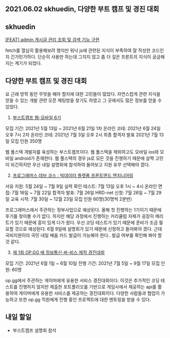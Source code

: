## 2021.06.02 skhuedin, 다양한 부트 캠프 및 경진 대회

## skhuedin

[[FEAT] admin 게시글 관리 조회 및 검색 기능 구현](https://github.com/SKHUED-IN/skhuedin/pull/140)

fetch를 열심히 활용해보려 했지만 워낙 js에 관련된 지식이 부족하여 잘 작성한 코드인지 긴가민가하다. 단순히 사용만 하는데 그치지 않고 좀 더 깊은 프론트의 지식이 궁금해지는 계기가 되었다. 

## 다양한 부트 캠프 및 경진 대회

요 근래 방학 동안 무엇을 해야 할지에 대한 고민들이 많았다. 자연스럽게 관련 지식을 얻을 수 있는 개발 관련 오픈 채팅방을 찾기도 하였고 그 곳에서도 많은 정보를 얻을 수 있었다.

1. [부스트캠프 웹-모바일 6기](https://boostcamp.connect.or.kr/guide_wm.html)

모집 기간: 2021년 5월 13일 ~ 2021년 6월 21일
1차 온라인 코테: 2021년 6월 24일 오후 7시
2차 온라인 코테: 2021년 7월 3일 오후 2시
최종 합격자 발표 2021년 7월 13일
모집 인원 350명

웹 풀스택 개발자를 육성하는 부스트캠프이다. 웹 풀스택을 제외하고도 모바일 ios와 모바일 android가 존재한다. 웹 풀스택의 경우 js로 모든 것을 진행하기 때문에 살짝 고민이 되긴하지만 우선 내일 설명회에 참석하여 들어보고 지원 유무 선택해야 겠다.

2. [프로그래머스 데브 코스 : 빅데이터 플랫폼 프론트엔드 엔지니어링](https://programmers.co.kr/learn/courses/12177)

서유 지원: 5월 24일 ~ 7월 9일
실력 확인 테스트: 7월 13일 오후 1시 ~ 4시
온라인 면접: 7월 16일 ~ 7월 22일
합격자 발표: 7월 26일
HRD-net 신청: 7월 26일 ~ 7월 29일
교육 시작: 7월 30일 ~ 12월 23일
모집 인원 60명(30명씩 2분반)

프로그래머스에서 주관하는 정부사업으로 예상된다. 올해 첫 진행하는 1기이기 때문에 후기를 찾아볼 수가 없다. 하지만 해당 과정에서 진행하는 커리큘럼 자체가 굉장히 메리트가 있기 때문에 흥미 있게 다가 왔다. 우선 코딩 테스트가 있기 때문에 준비가 조금 필요할 것으로 예상된다. 6월 9일에 설명회가 있기 때문에 신청하고 들어봐야 겠다. 근데 국비지원이라 국민 내일 배움 카드 발급이 가능해야 한다.. 발급 여부를 확인해 봐야 할 것 같다.

3. [제 1회 OP.GG 배 정보통신 써-비스 제작 경진대회](https://www.opgg.team/event/hackathon-2021?utm_source=opgg&utm_medium=txt&utm_campaign=opggsummer)

모집 기간: 2021년 6월 1일 ~ 6월 10일
진행 기간: 2021년 7월 5일 ~ 9월 17일
모집 인원: 60명

op.gg에서 주관하는 게이머에게 유용한 서비스 경진대회이다. 이것은 추가적인 코딩 테스트를 진행하지 않지만 제출한 포트폴리오를 기반으로 게임사에서 제공하는 api를 활용하여 게이머에게 유용한 서비스를 제공하는 경진대회이다. 다양한 사람들과 협업이 가능하고 또한 op.gg 직원에게 진행 중인 프로젝트에 대한 멘토링을 받을 수 있다. 

## 내일 할일
 - 부스트캠프 설명회 참석